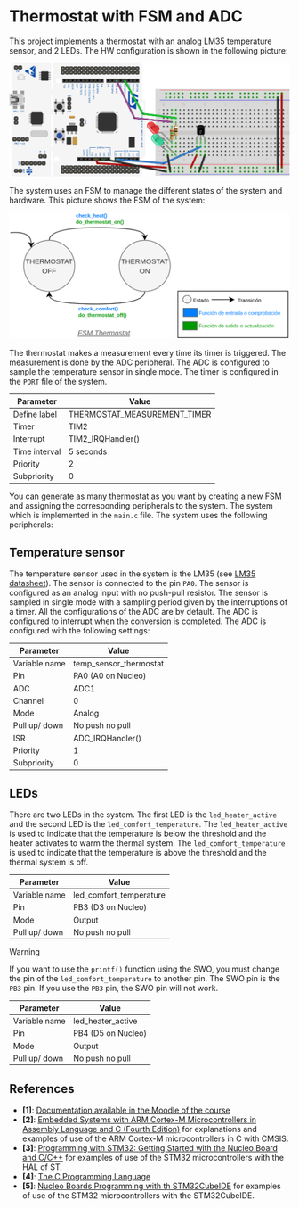 # Thermostat with FSM and ADC

This project implements a thermostat with an analog LM35 temperature sensor, and 2 LEDs. The HW configuration is shown in the following picture:

![HW Alarm](docs/assets/imgs/fsm_thermostat_bb.png)

The system uses an FSM to manage the different states of the system and hardware. This picture shows the FSM of the system:

![FSM Alarm](docs/assets/imgs/fsm_thermostat.png)

The thermostat makes a measurement every time its timer is triggered. The measurement is done by the ADC peripheral. The ADC is configured to sample the temperature sensor in single mode. The timer is configured in the `PORT` file of the system.

| Parameter     | Value                        |
| ------------- | ---------------------------- |
| Define label  | THERMOSTAT_MEASUREMENT_TIMER |
| Timer         | TIM2                         |
| Interrupt     | TIM2_IRQHandler()            |
| Time interval | 5 seconds                    |
| Priority      | 2                            |
| Subpriority   | 0                            |

You can generate as many thermostat as you want by creating a new FSM and assigning the corresponding peripherals to the system. The system which is implemented in the `main.c` file. The system uses the following peripherals:

## Temperature sensor

The temperature sensor used in the system is the LM35 (see [LM35 datasheet](https://www.ti.com/product/es-mx/LM35)). The sensor is connected to the pin `PA0`. The sensor is configured as an analog input with no push-pull resistor. The sensor is sampled in single mode with a sampling period given by the interruptions of a timer. All the configurations of the ADC are by default. The ADC is configured to interrupt when the conversion is completed. The ADC is configured with the following settings:

| Parameter     | Value                  |
| ------------- | ---------------------- |
| Variable name | temp_sensor_thermostat |
| Pin           | PA0 (A0 on Nucleo)     |
| ADC           | ADC1                   |
| Channel       | 0                      |
| Mode          | Analog                 |
| Pull up/ down | No push no pull        |
| ISR           | ADC_IRQHandler()       |
| Priority      | 1                      |
| Subpriority   | 0                      |

## LEDs

There are two LEDs in the system. The first LED is the `led_heater_active` and the second LED is the `led_comfort_temperature`. The `led_heater_active` is used to indicate that the temperature is below the threshold and the heater activates to warm the thermal system. The `led_comfort_temperature` is used to indicate that the temperature is above the threshold and the thermal system is off.

| Parameter     | Value                   |
| ------------- | ----------------------- |
| Variable name | led_comfort_temperature |
| Pin           | PB3 (D3 on Nucleo)      |
| Mode          | Output                  |
| Pull up/ down | No push no pull         |

> [!WARNING]
> If you want to use the `printf()` function using the SWO, you must change the pin of the `led_comfort_temperature` to another pin. The SWO pin is the `PB3` pin. If you use the `PB3` pin, the SWO pin will not work.

| Parameter     | Value              |
| ------------- | ------------------ |
| Variable name | led_heater_active  |
| Pin           | PB4 (D5 on Nucleo) |
| Mode          | Output             |
| Pull up/ down | No push no pull    |

## References

- **[1]**: [Documentation available in the Moodle of the course](https://moodle.upm.es/titulaciones/oficiales/course/view.php?id=785#section-0)
- **[2]**: [Embedded Systems with ARM Cortex-M Microcontrollers in Assembly Language and C (Fourth Edition)](https://web.eece.maine.edu/~zhu/book/index.php) for explanations and examples of use of the ARM Cortex-M microcontrollers in C with CMSIS.
- **[3]**: [Programming with STM32: Getting Started with the Nucleo Board and C/C++](https://ingenio.upm.es/primo-explore/fulldisplay?docid=34UPM_ALMA51126621660004212&context=L&vid=34UPM_VU1&lang=es_ES&search_scope=TAB1_SCOPE1&adaptor=Local%20Search%20Engine&tab=tab1&query=any,contains,Programming%20with%20STM32:%20Getting%20Started%20with%20the%20Nucleo%20Board%20and%20C%2FC%2B%2B&offset=0) for examples of use of the STM32 microcontrollers with the HAL of ST.
- **[4]**: [The C Programming Language](https://ingenio.upm.es/primo-explore/fulldisplay?docid=34UPM_ALMA2151866130004212&context=L&vid=34UPM_VU1&lang=es_ES&search_scope=TAB1_SCOPE1&adaptor=Local%20Search%20Engine&isFrbr=true&tab=tab1&query=any,contains,C%20Programming%20Language)
- **[5]**: [Nucleo Boards Programming with th STM32CubeIDE](https://www.elektor.com/products/nucleo-boards-programming-with-the-stm32cubeide) for examples of use of the STM32 microcontrollers with the STM32CubeIDE.
